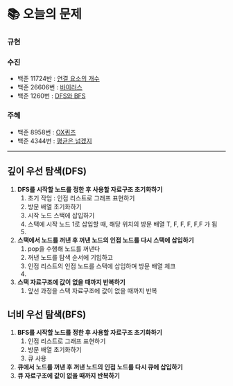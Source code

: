  # 📚 오늘의 문제
### 규현
### 수진
- 백준 11724반 : [연결 요소의 개수](https://www.acmicpc.net/problem/11724)
- 백준 26606번 : [바이러스](https://www.acmicpc.net/problem/2606)
- 백준 1260번 : [DFS와 BFS](https://www.acmicpc.net/problem/1260)
### 주혜
- 백준 8958번 : [OX퀴즈](https://www.acmicpc.net/problem/8958)
- 백준 4344번 : [평균은 넘겠지](https://www.acmicpc.net/problem/4344)



<hr>

## 깊이 우선 탐색(DFS)

1.  **DFS를 시작할 노드를 정한 후 사용할 자료구조 초기화하기**
    1. 초기 작업 : 인접 리스트로 그래프 표현하기
    2. 방문 배열 초기화하기
    3. 시작 노드 스택에 삽입하기
    4. 스택에 시작 노드 1로 삽입할 때, 해당 위치의 방문 배열 T, F, F, F, F,F 가 됨
    5. 
2. **스택에서 노드를 꺼낸 후 꺼낸 노드의 인접 노드를 다시 스택에 삽입하기**
    1. pop을 수행해 노드를 꺼낸다
    2. 꺼낸 노드를 탐색 순서에 기입하고
    3. 인접 리스트의 인접 노드를 스택에 삽입하며 방문 배열 체크
    4. 
3. **스택 자료구조에 값이 없을 때까지 반복하기**
    1. 앞선 과정을 스택 자료구조에 값이 없을 때까지 반복


## 너비 우선 탐색(BFS)
1. **BFS를 시작할 노드를 정한 후 사용할 자료구조 초기화하기**
    1. 인접 리스트로 그래프 표현하기
    2. 방문 배열 초기화하기
    3. 큐 사용
2. **큐에서 노드를 꺼낸 후 꺼낸 노드의 인접 노드를 다시 큐에 삽입하기**
3. **큐 자료구조에 값이 없을 때까지 반복하기**

